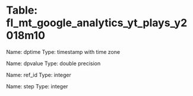 Table: fl_mt_google_analytics_yt_plays_y2018m10
===============================================

Name: dptime
Type: timestamp with time zone

Name: dpvalue
Type: double precision

Name: ref_id
Type: integer

Name: step
Type: integer

